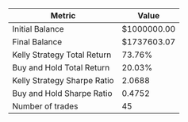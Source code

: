 | Metric | Value |
| --- | --- |
| Initial Balance | $1000000.00 |
| Final Balance | $1737603.07 |
| Kelly Strategy Total Return | 73.76% |
| Buy and Hold Total Return | 20.03% |
| Kelly Strategy Sharpe Ratio | 2.0688 |
| Buy and Hold Sharpe Ratio | 0.4752 |
| Number of trades | 45 |
